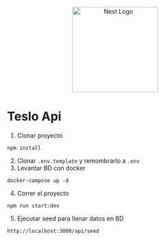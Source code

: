 <p align="center">
  <a href="http://nestjs.com/" target="blank"><img src="https://nestjs.com/img/logo-small.svg" width="200" alt="Nest Logo" /></a>
</p>

# Teslo Api 


1. Clonar proyecto
```
npm install
```
2. Clonar ```.env.template``` y remombrarlo a ```.env ```
3. Levantar BD con docker
```
docker-compose up -d
```
4. Correr el proyecto
```
npm run start:dev
```
5. Ejecutar seed para llenar datos en BD
```
http://localhost:3000/api/seed
```